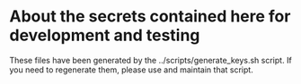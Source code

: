 About the secrets contained here for development and testing
=============================================================

These files have been generated by the ../scripts/generate_keys.sh script. If you need to regenerate them, please use and maintain that script.
